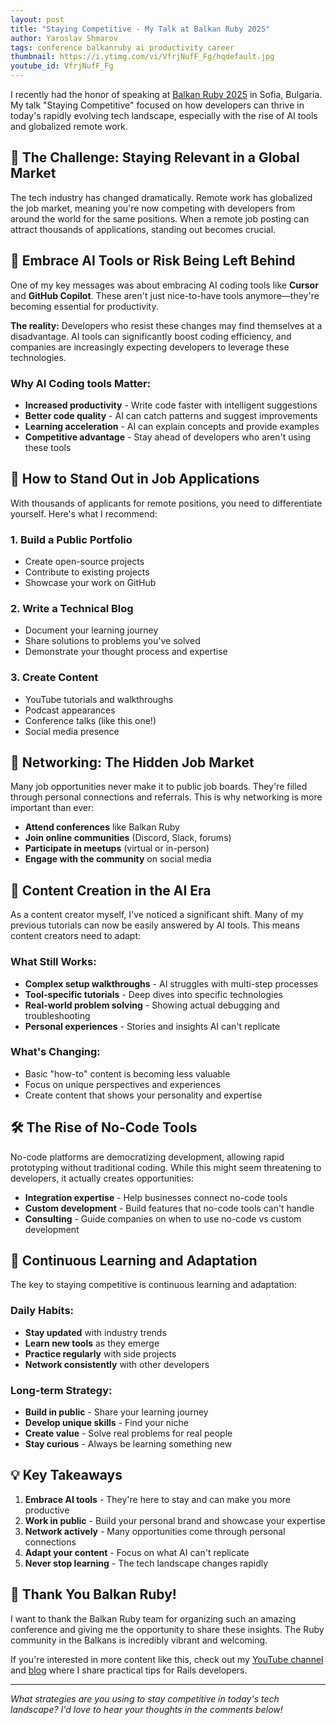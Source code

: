 ```yaml
---
layout: post
title: "Staying Competitive - My Talk at Balkan Ruby 2025"
author: Yaroslav Shmarov
tags: conference balkanruby ai productivity career
thumbnail: https://i.ytimg.com/vi/VfrjNufF_Fg/hqdefault.jpg
youtube_id: VfrjNufF_Fg
---
```


I recently had the honor of speaking at [Balkan Ruby 2025](https://balkanruby.com/) in Sofia, Bulgaria. My talk "Staying Competitive" focused on how developers can thrive in today's rapidly evolving tech landscape, especially with the rise of AI tools and globalized remote work.

## 🎯 The Challenge: Staying Relevant in a Global Market

The tech industry has changed dramatically. Remote work has globalized the job market, meaning you're now competing with developers from around the world for the same positions. When a remote job posting can attract thousands of applications, standing out becomes crucial.

## 🤖 Embrace AI Tools or Risk Being Left Behind

One of my key messages was about embracing AI coding tools like **Cursor** and **GitHub Copilot**. These aren't just nice-to-have tools anymore—they're becoming essential for productivity.

**The reality:** Developers who resist these changes may find themselves at a disadvantage. AI tools can significantly boost coding efficiency, and companies are increasingly expecting developers to leverage these technologies.

### Why AI Coding tools Matter:

- **Increased productivity** - Write code faster with intelligent suggestions
- **Better code quality** - AI can catch patterns and suggest improvements
- **Learning acceleration** - AI can explain concepts and provide examples
- **Competitive advantage** - Stay ahead of developers who aren't using these tools

## 🚀 How to Stand Out in Job Applications

With thousands of applicants for remote positions, you need to differentiate yourself. Here's what I recommend:

### 1. Build a Public Portfolio

- Create open-source projects
- Contribute to existing projects
- Showcase your work on GitHub

### 2. Write a Technical Blog

- Document your learning journey
- Share solutions to problems you've solved
- Demonstrate your thought process and expertise

### 3. Create Content

- YouTube tutorials and walkthroughs
- Podcast appearances
- Conference talks (like this one!)
- Social media presence

## 🤝 Networking: The Hidden Job Market

Many job opportunities never make it to public job boards. They're filled through personal connections and referrals. This is why networking is more important than ever:

- **Attend conferences** like Balkan Ruby
- **Join online communities** (Discord, Slack, forums)
- **Participate in meetups** (virtual or in-person)
- **Engage with the community** on social media

## 📝 Content Creation in the AI Era

As a content creator myself, I've noticed a significant shift. Many of my previous tutorials can now be easily answered by AI tools. This means content creators need to adapt:

### What Still Works:

- **Complex setup walkthroughs** - AI struggles with multi-step processes
- **Tool-specific tutorials** - Deep dives into specific technologies
- **Real-world problem solving** - Showing actual debugging and troubleshooting
- **Personal experiences** - Stories and insights AI can't replicate

### What's Changing:

- Basic "how-to" content is becoming less valuable
- Focus on unique perspectives and experiences
- Create content that shows your personality and expertise

## 🛠️ The Rise of No-Code Tools

No-code platforms are democratizing development, allowing rapid prototyping without traditional coding. While this might seem threatening to developers, it actually creates opportunities:

- **Integration expertise** - Help businesses connect no-code tools
- **Custom development** - Build features that no-code tools can't handle
- **Consulting** - Guide companies on when to use no-code vs custom development

## 🔄 Continuous Learning and Adaptation

The key to staying competitive is continuous learning and adaptation:

### Daily Habits:

- **Stay updated** with industry trends
- **Learn new tools** as they emerge
- **Practice regularly** with side projects
- **Network consistently** with other developers

### Long-term Strategy:

- **Build in public** - Share your learning journey
- **Develop unique skills** - Find your niche
- **Create value** - Solve real problems for real people
- **Stay curious** - Always be learning something new

## 💡 Key Takeaways

1. **Embrace AI tools** - They're here to stay and can make you more productive
2. **Work in public** - Build your personal brand and showcase your expertise
3. **Network actively** - Many opportunities come through personal connections
4. **Adapt your content** - Focus on what AI can't replicate
5. **Never stop learning** - The tech landscape changes rapidly

## 🎉 Thank You Balkan Ruby!

I want to thank the Balkan Ruby team for organizing such an amazing conference and giving me the opportunity to share these insights. The Ruby community in the Balkans is incredibly vibrant and welcoming.

If you're interested in more content like this, check out my [YouTube channel](https://www.youtube.com/@SupeRails) and [blog](https://superails.com) where I share practical tips for Rails developers.

---

_What strategies are you using to stay competitive in today's tech landscape? I'd love to hear your thoughts in the comments below!_
